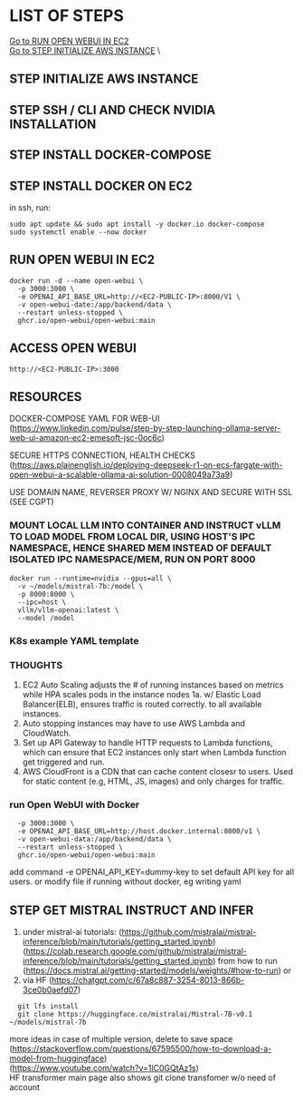 # LIST OF STEPS
[Go to RUN OPEN WEBUI IN EC2](#run-open-webui-in-ec2) \
[Go to STEP INITIALIZE AWS INSTANCE](#STEP-INITIALIZE-AWS-INSTANCE) \



## STEP INITIALIZE AWS INSTANCE 

## STEP SSH / CLI AND CHECK NVIDIA INSTALLATION

## STEP INSTALL DOCKER-COMPOSE

## STEP INSTALL DOCKER ON EC2
in ssh, run:
```
sudo apt update && sudo apt install -y docker.io docker-compose
sudo systemctl enable --now docker
```

## RUN OPEN WEBUI IN EC2
```
docker run -d --name open-webui \
  -p 3000:3000 \
  -e OPENAI_API_BASE_URL=http://<EC2-PUBLIC-IP>:8000/V1 \
  -v open-webui-date:/app/backend/data \
  --restart unless-stopped \
  ghcr.io/open-webui/open-webui:main
```

## ACCESS OPEN WEBUI
```
http://<EC2-PUBLIC-IP>:3000
```

## RESOURCES
DOCKER-COMPOSE YAML FOR WEB-UI
(https://www.linkedin.com/pulse/step-by-step-launching-ollama-server-web-ui-amazon-ec2-emesoft-jsc-0oc6c)

SECURE HTTPS CONNECTION, HEALTH CHECKS
(https://aws.plainenglish.io/deploying-deepseek-r1-on-ecs-fargate-with-open-webui-a-scalable-ollama-ai-solution-0008049a73a9)

USE DOMAIN NAME, REVERSER PROXY W/ NGINX AND SECURE WITH SSL (SEE CGPT)

### MOUNT LOCAL LLM INTO CONTAINER AND INSTRUCT vLLM TO LOAD MODEL FROM LOCAL DIR, USING HOST'S IPC NAMESPACE, HENCE SHARED MEM INSTEAD OF DEFAULT ISOLATED IPC NAMESPACE/MEM, RUN ON PORT 8000
```
docker run --runtime=nvidia --gpus=all \
  -v ~/models/mistral-7b:/model \
  -p 8000:8000 \
  --ipc=host \
  vllm/vllm-openai:latest \
  --model /model
```
### K8s example YAML template

### THOUGHTS
1. EC2 Auto Scaling adjusts the # of running instances based on metrics while
   HPA scales pods in the instance nodes
   1a. w/ Elastic Load Balancer(ELB), ensures traffic is routed correctly.
       to all available instances.
3. Auto stopping instances may have to use AWS Lambda and CloudWatch.
4. Set up API Gateway to handle HTTP requests to Lambda functions, which can ensure
   that EC2 instances only start when Lambda function get triggered and run.
5. AWS CloudFront is a CDN that can cache content closesr to users.
   Used for static content (e.g, HTML, JS, images) and only charges for traffic.


### run Open WebUI with Docker
``` docker run -d --name open-webui \
  -p 3000:3000 \
  -e OPENAI_API_BASE_URL=http://host.docker.internal:8000/v1 \
  -v open-webui-data:/app/backend/data \
  --restart unless-stopped \
  ghcr.io/open-webui/open-webui:main
```
add command -e OPENAI_API_KEY=dummy-key to set default API key for all users.
or 
modify file if running without docker, eg writing yaml



## STEP GET MISTRAL INSTRUCT AND INFER

1. under mistral-ai tutorials: (https://github.com/mistralai/mistral-inference/blob/main/tutorials/getting_started.ipynb) \
   (https://colab.research.google.com/github/mistralai/mistral-inference/blob/main/tutorials/getting_started.ipynb)
   from how to run (https://docs.mistral.ai/getting-started/models/weights/#how-to-run)
or
3. via HF
(https://chatgpt.com/c/67a8c887-3254-8013-866b-3ce0b0aefd07)
```
  git lfs install
  git clone https://huggingface.co/mistralai/Mistral-7B-v0.1 ~/models/mistral-7b
```
more ideas in case of multiple version, delete to save space
(https://stackoverflow.com/questions/67595500/how-to-download-a-model-from-huggingface) \
(https://www.youtube.com/watch?v=1lC0GQtAz1s) \
HF transformer main page also shows git clone transfomer w/o need of account


